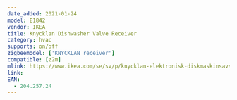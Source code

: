 ```yaml
---
date_added: 2021-01-24
model: E1842
vendor: IKEA
title: Knycklan Dishwasher Valve Receiver
category: hvac
supports: on/off
zigbeemodel: ['KNYCKLAN receiver']
compatible: [z2m]
mlink: https://www.ikea.com/se/sv/p/knycklan-elektronisk-diskmaskinsavstaengning-20425724/
link: 
EAN: 
  - 204.257.24
---
```

